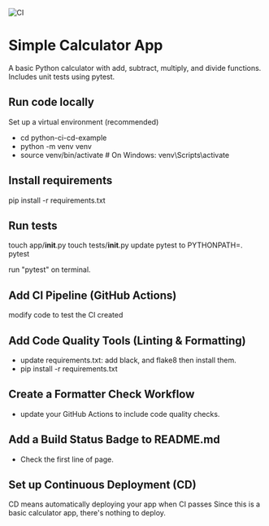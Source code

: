 
![CI](https://github.com/lordemmag-devops/python-ci-cd-example/actions/workflows/ci.yml/badge.svg)

# Simple Calculator App

A basic Python calculator with add, subtract, multiply, and divide functions. Includes unit tests using pytest.

## Run code locally
Set up a virtual environment (recommended)

- cd python-ci-cd-example
- python -m venv venv
- source venv/bin/activate # On Windows: venv\Scripts\activate

## Install requirements

pip install -r requirements.txt

## Run tests

touch app/__init__.py
touch tests/__init__.py
update pytest to PYTHONPATH=. pytest

run "pytest" on terminal.

## Add CI Pipeline (GitHub Actions)

modify code to test the CI created

## Add Code Quality Tools (Linting & Formatting)

- update requirements.txt: add black, and flake8 then install them.
- pip install -r requirements.txt

## Create a Formatter Check Workflow

- update your GitHub Actions to include code quality checks.

## Add a Build Status Badge to README.md

- Check the first line of page.

## Set up Continuous Deployment (CD)
CD means automatically deploying your app when CI passes
Since this is a basic calculator app, there's nothing to deploy.
